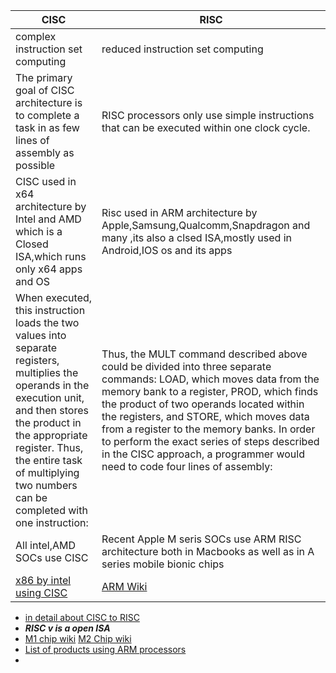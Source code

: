
| CISC                                                                                                                                                                                                                                                                          | RISC                                                                                                                                                                                                                                                                                                                                                                                                                                |
| ----------------------------------------------------------------------------------------------------------------------------------------------------------------------------------------------------------------------------------------------------------------------------- | ----------------------------------------------------------------------------------------------------------------------------------------------------------------------------------------------------------------------------------------------------------------------------------------------------------------------------------------------------------------------------------------------------------------------------------- |
| complex instruction set computing                                                                                                                                                                                                                                             | reduced instruction set computing                                                                                                                                                                                                                                                                                                                                                                                                   |
| The primary goal of CISC architecture is to complete a task in as few lines of assembly as possible                                                                                                                                                                           | RISC processors only use simple instructions that can be executed within one clock cycle.                                                                                                                                                                                                                                                                                                                                           |
| CISC used in x64 architecture by Intel and AMD which is a Closed ISA,which runs only x64 apps and OS                                                                                                                                                                          | Risc used in ARM architecture by Apple,Samsung,Qualcomm,Snapdragon and many ,its also a clsed ISA,mostly used in Android,IOS os and its apps                                                                                                                                                                                                                                                                                        |
| When executed, this instruction loads the two values into separate registers, multiplies the operands in the execution unit, and then stores the product in the appropriate register. Thus, the entire task of multiplying two numbers can be completed with one instruction: | Thus, the MULT command described above could be divided into three separate commands: LOAD, which moves data from the memory bank to a register, PROD, which finds the product of two operands located within the registers, and STORE, which moves data from a register to the memory banks. In order to perform the exact series of steps described in the CISC approach, a programmer would need to code four lines of assembly: |
| All intel,AMD SOCs use CISC                                                                                                                                                                                                                                                   | Recent Apple M seris SOCs use ARM RISC architecture both in Macbooks as well as in A series mobile bionic chips                                                                                                                                                                                                                                                                                                                     |
| [x86 by intel using CISC](https://en.wikipedia.org/wiki/X86)                                                                                                                                                                                                                  | [ARM Wiki](https://en.wikipedia.org/wiki/ARM_architecture_family)                                                                                                                                                                                                                                                                                                                                                                               |



- [in detail about CISC to RISC](https://cs.stanford.edu/people/eroberts/courses/soco/projects/risc/risccisc/)
- ***RISC v is a open ISA***
- [M1 chip wiki](https://en.wikipedia.org/wiki/Apple_M1)  [M2 Chip wiki](https://en.wikipedia.org/wiki/Apple_M1)
- [List of products using ARM processors](https://en.wikipedia.org/wiki/List_of_products_using_ARM_processors)
- 